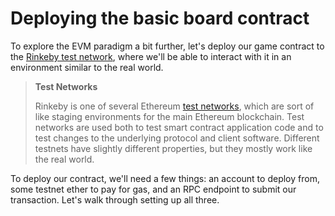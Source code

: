 # Deploying the basic board contract

To explore the EVM paradigm a bit further, let's deploy our game contract to the [Rinkeby test network](https://www.rinkeby.io/), where we'll be able to interact with it in an environment similar to the real world.

> **Test Networks**
>
> Rinkeby is one of several Ethereum [test networks](https://ethereum.org/en/developers/docs/networks/), which are sort of like staging environments for the main Ethereum blockchain. Test networks are used both to test smart contract application code and to test changes to the underlying protocol and client software. Different testnets have slightly different properties, but they mostly work like the real world.

To deploy our contract, we'll need a few things: an account to deploy from, some testnet ether to pay for gas, and an RPC endpoint to submit our transaction. Let's walk through setting up all three.

